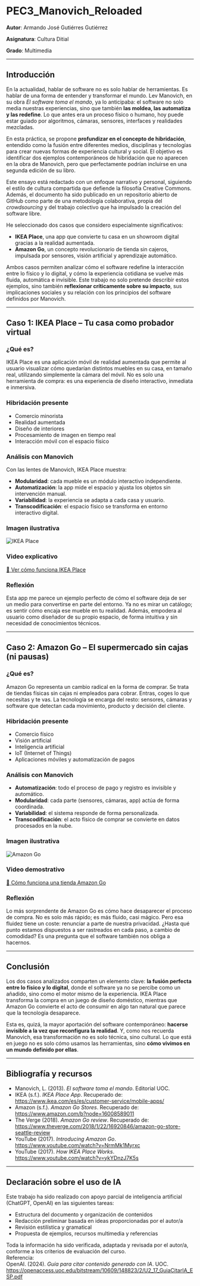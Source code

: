 # PEC3_Manovich_Reloaded

**Autor**: Armando José Gutiérres Gutiérrez

**Asignatura**: Cultura Ditial

**Grado**: Multimedia

---

## Introducción

En la actualidad, hablar de software no es solo hablar de herramientas. Es hablar de una forma de entender y transformar el mundo. Lev Manovich, en su obra *El software toma el mando*, ya lo anticipaba: el software no solo media nuestras experiencias, sino que también **las moldea, las automatiza y las redefine**. Lo que antes era un proceso físico o humano, hoy puede estar guiado por algoritmos, cámaras, sensores, interfaces y realidades mezcladas.

En esta práctica, se propone **profundizar en el concepto de hibridación**, entendido como la fusión entre diferentes medios, disciplinas y tecnologías para crear nuevas formas de experiencia cultural y social. El objetivo es identificar dos ejemplos contemporáneos de hibridación que no aparecen en la obra de Manovich, pero que perfectamente podrían incluirse en una segunda edición de su libro.

Este ensayo está redactado con un enfoque narrativo y personal, siguiendo el estilo de cultura compartida que defiende la filosofía Creative Commons. Además, el documento ha sido publicado en un repositorio abierto de GitHub como parte de una metodología colaborativa, propia del *crowdsourcing* y del trabajo colectivo que ha impulsado la creación del software libre.

He seleccionado dos casos que considero especialmente significativos:

- **IKEA Place**, una app que convierte tu casa en un showroom digital gracias a la realidad aumentada.
- **Amazon Go**, un concepto revolucionario de tienda sin cajeros, impulsada por sensores, visión artificial y aprendizaje automático.

Ambos casos permiten analizar cómo el software redefine la interacción entre lo físico y lo digital, y cómo la experiencia cotidiana se vuelve más fluida, automática e invisible. Este trabajo no solo pretende describir estos ejemplos, sino también **reflexionar críticamente sobre su impacto**, sus implicaciones sociales y su relación con los principios del software definidos por Manovich.

---

## Caso 1: IKEA Place – Tu casa como probador virtual

### ¿Qué es?

IKEA Place es una aplicación móvil de realidad aumentada que permite al usuario visualizar cómo quedarían distintos muebles en su casa, en tamaño real, utilizando simplemente la cámara del móvil. No es solo una herramienta de compra: es una experiencia de diseño interactivo, inmediata e inmersiva.

### Hibridación presente

- Comercio minorista
- Realidad aumentada
- Diseño de interiores
- Procesamiento de imagen en tiempo real
- Interacción móvil con el espacio físico

### Análisis con Manovich

Con las lentes de Manovich, IKEA Place muestra:
- **Modularidad**: cada mueble es un módulo interactivo independiente.
- **Automatización**: la app mide el espacio y ajusta los objetos sin intervención manual.
- **Variabilidad**: la experiencia se adapta a cada casa y usuario.
- **Transcodificación**: el espacio físico se transforma en entorno interactivo digital.

### Imagen ilustrativa  
![IKEA Place](https://images.ctfassets.net/8cd2csgvqd3m/3RQxZkxn4EkoKOuiIoiYmC/e69b52a7b6f2251d43d6507d034e82c5/ikea_place.jpg)

### Video explicativo  
[🔗 Ver cómo funciona IKEA Place](https://www.youtube.com/watch?v=ykYDnzJ7K5s)

### Reflexión

Esta app me parece un ejemplo perfecto de cómo el software deja de ser un medio para convertirse en parte del entorno. Ya no es mirar un catálogo; es sentir cómo encaja ese mueble en tu realidad. Además, empodera al usuario como diseñador de su propio espacio, de forma intuitiva y sin necesidad de conocimientos técnicos.

---

## Caso 2: Amazon Go – El supermercado sin cajas (ni pausas)

### ¿Qué es?

Amazon Go representa un cambio radical en la forma de comprar. Se trata de tiendas físicas sin cajas ni empleados para cobrar. Entras, coges lo que necesitas y te vas. La tecnología se encarga del resto: sensores, cámaras y software que detectan cada movimiento, producto y decisión del cliente.

### Hibridación presente

- Comercio físico
- Visión artificial
- Inteligencia artificial
- IoT (Internet of Things)
- Aplicaciones móviles y automatización de pagos

### Análisis con Manovich

- **Automatización**: todo el proceso de pago y registro es invisible y automático.
- **Modularidad**: cada parte (sensores, cámaras, app) actúa de forma coordinada.
- **Variabilidad**: el sistema responde de forma personalizada.
- **Transcodificación**: el acto físico de comprar se convierte en datos procesados en la nube.

### Imagen ilustrativa  
![Amazon Go](https://cdn.vox-cdn.com/thumbor/mGFxgkKWBHyP6kTIoH4ZtfgVVds=/0x0:2040x1360/920x613/filters:focal(857x517:1183x843):format(webp)/cdn.vox-cdn.com/uploads/chorus_image/image/58568723/akrales_181127_3093_0054.0.jpg)

### Video demostrativo  
[🔗 Cómo funciona una tienda Amazon Go](https://www.youtube.com/watch?v=NrmMk1Myrxc)

### Reflexión

Lo más sorprendente de Amazon Go es cómo hace desaparecer el proceso de compra. No es solo más rápido; es más fluido, casi mágico. Pero esa fluidez tiene un coste: renunciar a parte de nuestra privacidad. ¿Hasta qué punto estamos dispuestos a ser rastreados en cada paso, a cambio de comodidad? Es una pregunta que el software también nos obliga a hacernos.

---

## Conclusión

Los dos casos analizados comparten un elemento clave: **la fusión perfecta entre lo físico y lo digital**, donde el software ya no se percibe como un añadido, sino como el motor mismo de la experiencia. IKEA Place transforma la compra en un juego de diseño doméstico, mientras que Amazon Go convierte el acto de consumir en algo tan natural que parece que la tecnología desaparece.

Esta es, quizá, la mayor aportación del software contemporáneo: **hacerse invisible a la vez que reconfigura la realidad**. Y, como nos recuerda Manovich, esa transformación no es solo técnica, sino cultural. Lo que está en juego no es solo cómo usamos las herramientas, sino **cómo vivimos en un mundo definido por ellas**.

---

## Bibliografía y recursos

- Manovich, L. (2013). *El software toma el mando*. Editorial UOC.  
- IKEA (s.f.). *IKEA Place App*. Recuperado de: https://www.ikea.com/es/es/customer-service/mobile-apps/  
- Amazon (s.f.). *Amazon Go Stores*. Recuperado de: https://www.amazon.com/b?node=16008589011  
- The Verge (2018). *Amazon Go review*. Recuperado de: https://www.theverge.com/2018/1/22/16920846/amazon-go-store-seattle-review  
- YouTube (2017). *Introducing Amazon Go*. https://www.youtube.com/watch?v=NrmMk1Myrxc  
- YouTube (2017). *How IKEA Place Works*. https://www.youtube.com/watch?v=ykYDnzJ7K5s  

---

## Declaración sobre el uso de IA

Este trabajo ha sido realizado con apoyo parcial de inteligencia artificial (ChatGPT, OpenAI) en las siguientes tareas:

- Estructura del documento y organización de contenidos  
- Redacción preliminar basada en ideas proporcionadas por el autor/a  
- Revisión estilística y gramatical  
- Propuesta de ejemplos, recursos multimedia y referencias  

Toda la información ha sido verificada, adaptada y revisada por el autor/a, conforme a los criterios de evaluación del curso.  
Referencia:  
OpenAI. (2024). *Guía para citar contenido generado con IA*. UOC. https://openaccess.uoc.edu/bitstream/10609/148823/2/U2_17_GuiaCitarIA_ESP.pdf

